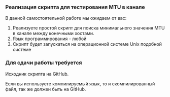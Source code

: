 ### Реализация скрипта для тестирования MTU в канале

В данной самостоятельной работе мы ожидаем от вас:
1. Реализуете простой скрипт для поиска минимального значения MTU в канале между конечными хостами. 
2. Язык программирования - любой
3. Скрипт будет запускаться на операционной системе Unix подобной системе


### Для сдачи работы требуется

Исходник скрипта на GitHub.

Если вы используете компилируемый язык, то и скомпилированный файл, так же должен быть на GitHub.